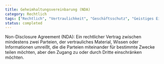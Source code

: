 ```yaml
---
title: Geheimhaltungsvereinbarung (NDA)
category: Rechtlich
tags: ["Rechtlich", "Vertraulichkeit", "Geschäftsschutz", "Geistiges Eigentum"]
status: completed
---
```

Non-Disclosure Agreement (NDA): Ein rechtlicher Vertrag zwischen mindestens zwei Parteien, der vertrauliches Material, Wissen oder Informationen umreißt, die die Parteien miteinander für bestimmte Zwecke teilen möchten, aber den Zugang zu oder durch Dritte einschränken möchten.
